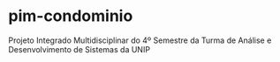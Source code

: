 # pim-condominio
Projeto Integrado Multidisciplinar do 4º Semestre da Turma de Análise e Desenvolvimento de Sistemas da UNIP

